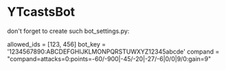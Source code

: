 # YTcastsBot

don't forget to create such bot_settings.py:

allowed_ids = [123, 456]
bot_key = '1234567890:ABCDEFGHIJKLMONPQRSTUWXYZ12345abcde'
compand = "compand=attacks=0:points=-60/-900|-45/-20|-27/-6|0/0|9/0:gain=9"
